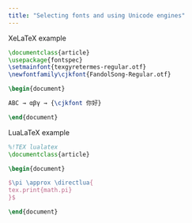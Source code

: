 ```yaml
---
title: "Selecting fonts and using Unicode engines"
---
```



XeLaTeX example

```latex
\documentclass{article}
\usepackage{fontspec}
\setmainfont{texgyretermes-regular.otf}
\newfontfamily\cjkfont{FandolSong-Regular.otf}

\begin{document}

ABC → αβγ → {\cjkfont 你好}

\end{document}
```

LuaLaTeX example

```latex
%!TEX lualatex
\documentclass{article}

\begin{document}

$\pi \approx \directlua{
tex.print{math.pi}
}$

\end{document}
```
